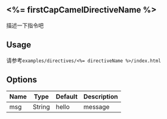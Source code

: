 ## <%= firstCapCamelDirectiveName %>

描述一下指令吧

## Usage

请参考`examples/directives/<%= directiveName %>/index.html`

## Options

| Name | Type | Default | Description |
|---|---|---|---|
| msg | String | hello | message |

